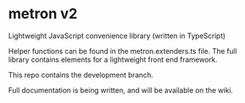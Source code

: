 # metron v2
Lightweight JavaScript convenience library (written in TypeScript)

Helper functions can be found in the metron.extenders.ts file. The full library contains elements for a lightweight front end framework.

This repo contains the development branch.

Full documentation is being written, and will be available on the wiki.
